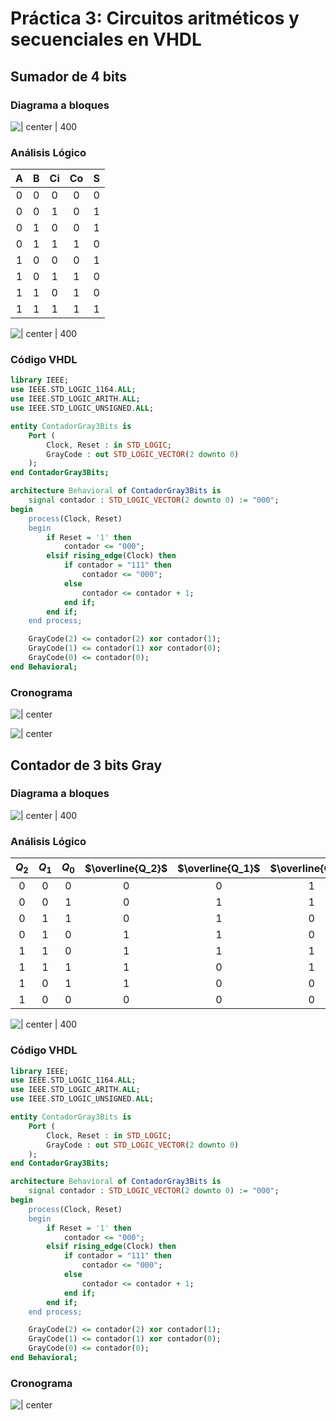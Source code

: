 <div style="page-break-after: always;"></div>

# Práctica 3: Circuitos aritméticos y secuenciales en VHDL

## Sumador de 4 bits

### Diagrama a bloques

![ | center | 400](3-circuitos-aritmeticos-y-secuenciales-en-vhdl/attachments/FA-4bits-bloques.png)

### Análisis Lógico

|  A  |  B  | Ci  | Co  |  S  |
| :-: | :-: | :-: | :-: | :-: |
|  0  |  0  |  0  |  0  |  0  |
|  0  |  0  |  1  |  0  |  1  |
|  0  |  1  |  0  |  0  |  1  |
|  0  |  1  |  1  |  1  |  0  |
|  1  |  0  |  0  |  0  |  1  |
|  1  |  0  |  1  |  1  |  0  |
|  1  |  1  |  0  |  1  |  0  |
|  1  |  1  |  1  |  1  |  1  |

![ | center | 400](3-circuitos-aritmeticos-y-secuenciales-en-vhdl/attachments/FA-4bits-logico.png)

### Código VHDL

```VHDL
library IEEE;
use IEEE.STD_LOGIC_1164.ALL;
use IEEE.STD_LOGIC_ARITH.ALL;
use IEEE.STD_LOGIC_UNSIGNED.ALL;

entity ContadorGray3Bits is
    Port (
        Clock, Reset : in STD_LOGIC;
        GrayCode : out STD_LOGIC_VECTOR(2 downto 0)
    );
end ContadorGray3Bits;

architecture Behavioral of ContadorGray3Bits is
    signal contador : STD_LOGIC_VECTOR(2 downto 0) := "000";
begin
    process(Clock, Reset)
    begin
        if Reset = '1' then
            contador <= "000";
        elsif rising_edge(Clock) then
            if contador = "111" then
                contador <= "000";
            else
                contador <= contador + 1;
            end if;
        end if;
    end process;

    GrayCode(2) <= contador(2) xor contador(1);
    GrayCode(1) <= contador(1) xor contador(0);
    GrayCode(0) <= contador(0);
end Behavioral;
```

### Cronograma

![ | center ](3-circuitos-aritmeticos-y-secuenciales-en-vhdl/attachments/FA-cronograma-1.png)

![ | center ](3-circuitos-aritmeticos-y-secuenciales-en-vhdl/attachments/FA-cronograma-2.png)

<div style="page-break-after: always;"></div>

## Contador de 3 bits Gray

### Diagrama a bloques

![ | center | 400](3-circuitos-aritmeticos-y-secuenciales-en-vhdl/attachments/contador-3bits-2-gray-bloques.png)

### Análisis Lógico

| $Q_2$ | $Q_1$ | $Q_0$ | $\overline{Q_2}$ | $\overline{Q_1}$ | $\overline{Q_0}$ |
| :---: | :---: | :---: | :--------------: | :--------------: | :--------------: |
|   0   |   0   |   0   |        0         |        0         |        1         |
|   0   |   0   |   1   |        0         |        1         |        1         |
|   0   |   1   |   1   |        0         |        1         |        0         |
|   0   |   1   |   0   |        1         |        1         |        0         |
|   1   |   1   |   0   |        1         |        1         |        1         |
|   1   |   1   |   1   |        1         |        0         |        1         |
|   1   |   0   |   1   |        1         |        0         |        0         |
|   1   |   0   |   0   |        0         |        0         |        0         |

![ | center | 400](3-circuitos-aritmeticos-y-secuenciales-en-vhdl/attachments/contador-3bits-2-gray-logico.png)

### Código VHDL

```VHDL
library IEEE;
use IEEE.STD_LOGIC_1164.ALL;
use IEEE.STD_LOGIC_ARITH.ALL;
use IEEE.STD_LOGIC_UNSIGNED.ALL;

entity ContadorGray3Bits is
    Port (
        Clock, Reset : in STD_LOGIC;
        GrayCode : out STD_LOGIC_VECTOR(2 downto 0)
    );
end ContadorGray3Bits;

architecture Behavioral of ContadorGray3Bits is
    signal contador : STD_LOGIC_VECTOR(2 downto 0) := "000";
begin
    process(Clock, Reset)
    begin
        if Reset = '1' then
            contador <= "000";
        elsif rising_edge(Clock) then
            if contador = "111" then
                contador <= "000";
            else
                contador <= contador + 1;
            end if;
        end if;
    end process;

    GrayCode(2) <= contador(2) xor contador(1);
    GrayCode(1) <= contador(1) xor contador(0);
    GrayCode(0) <= contador(0);
end Behavioral;
```

### Cronograma

![ | center ](3-circuitos-aritmeticos-y-secuenciales-en-vhdl/attachments/contador-3bits-2-gray-cronograma.png)
